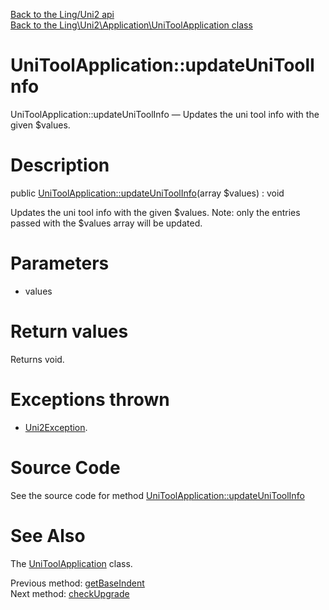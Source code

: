 [Back to the Ling/Uni2 api](https://github.com/lingtalfi/Uni2/blob/master/doc/api/Ling/Uni2.md)<br>
[Back to the Ling\Uni2\Application\UniToolApplication class](https://github.com/lingtalfi/Uni2/blob/master/doc/api/Ling/Uni2/Application/UniToolApplication.md)


UniToolApplication::updateUniToolInfo
================



UniToolApplication::updateUniToolInfo — Updates the uni tool info with the given $values.




Description
================


public [UniToolApplication::updateUniToolInfo](https://github.com/lingtalfi/Uni2/blob/master/doc/api/Ling/Uni2/Application/UniToolApplication/updateUniToolInfo.md)(array $values) : void




Updates the uni tool info with the given $values.
Note: only the entries passed with the $values array will be updated.




Parameters
================


- values

    


Return values
================

Returns void.


Exceptions thrown
================

- [Uni2Exception](https://github.com/lingtalfi/Uni2/blob/master/doc/api/Ling/Uni2/Exception/Uni2Exception.md).&nbsp;







Source Code
===========
See the source code for method [UniToolApplication::updateUniToolInfo](https://github.com/lingtalfi/Uni2/blob/master/Application/UniToolApplication.php#L590-L595)


See Also
================

The [UniToolApplication](https://github.com/lingtalfi/Uni2/blob/master/doc/api/Ling/Uni2/Application/UniToolApplication.md) class.

Previous method: [getBaseIndent](https://github.com/lingtalfi/Uni2/blob/master/doc/api/Ling/Uni2/Application/UniToolApplication/getBaseIndent.md)<br>Next method: [checkUpgrade](https://github.com/lingtalfi/Uni2/blob/master/doc/api/Ling/Uni2/Application/UniToolApplication/checkUpgrade.md)<br>

